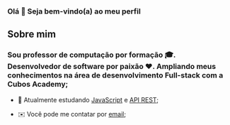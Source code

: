 ### Olá 👋 Seja bem-vindo(a) ao meu perfil 

## Sobre mim

### Sou professor de computação por formação 🎓. Desenvolvedor de software por paixão ❤️. Ampliando meus conhecimentos na área de desenvolvimento Full-stack com a Cubos Academy;

- 📖 Atualmente estudando [JavaScript](https://developer.mozilla.org/pt-BR/docs/Web/JavaScript) e [API REST](https://www.redhat.com/pt-br/topics/api/what-is-a-rest-api);

- ✉️ Você pode me contatar por [email](mailto:danielbaltazar59@gmail.com);




